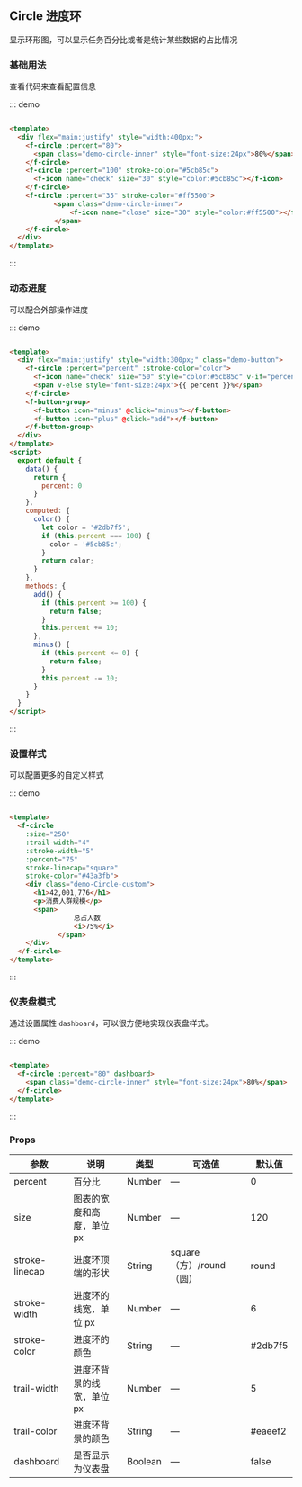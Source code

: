 ## Circle 进度环

显示环形图，可以显示任务百分比或者是统计某些数据的占比情况

### 基础用法

查看代码来查看配置信息

::: demo

```html

<template>
  <div flex="main:justify" style="width:400px;">
    <f-circle :percent="80">
      <span class="demo-circle-inner" style="font-size:24px">80%</span>
    </f-circle>
    <f-circle :percent="100" stroke-color="#5cb85c">
      <f-icon name="check" size="30" style="color:#5cb85c"></f-icon>
    </f-circle>
    <f-circle :percent="35" stroke-color="#ff5500">
           <span class="demo-circle-inner">
               <f-icon name="close" size="30" style="color:#ff5500"></f-icon>
           </span>
    </f-circle>
  </div>
</template>
```

:::

### 动态进度

可以配合外部操作进度

::: demo

```html

<template>
  <div flex="main:justify" style="width:300px;" class="demo-button">
    <f-circle :percent="percent" :stroke-color="color">
      <f-icon name="check" size="50" style="color:#5cb85c" v-if="percent === 100"></f-icon>
      <span v-else style="font-size:24px">{{ percent }}%</span>
    </f-circle>
    <f-button-group>
      <f-button icon="minus" @click="minus"></f-button>
      <f-button icon="plus" @click="add"></f-button>
    </f-button-group>
  </div>
</template>
<script>
  export default {
    data() {
      return {
        percent: 0
      }
    },
    computed: {
      color() {
        let color = '#2db7f5';
        if (this.percent === 100) {
          color = '#5cb85c';
        }
        return color;
      }
    },
    methods: {
      add() {
        if (this.percent >= 100) {
          return false;
        }
        this.percent += 10;
      },
      minus() {
        if (this.percent <= 0) {
          return false;
        }
        this.percent -= 10;
      }
    }
  }
</script>
```

:::

### 设置样式

可以配置更多的自定义样式

::: demo

```html

<template>
  <f-circle
    :size="250"
    :trail-width="4"
    :stroke-width="5"
    :percent="75"
    stroke-linecap="square"
    stroke-color="#43a3fb">
    <div class="demo-Circle-custom">
      <h1>42,001,776</h1>
      <p>消费人群规模</p>
      <span>
                总占人数
                <i>75%</i>
            </span>
    </div>
  </f-circle>
</template>
```

:::

### 仪表盘模式

通过设置属性 `dashboard`，可以很方便地实现仪表盘样式。

::: demo

```html

<template>
  <f-circle :percent="80" dashboard>
    <span class="demo-circle-inner" style="font-size:24px">80%</span>
  </f-circle>
</template>
```

:::

### Props

| 参数      | 说明    | 类型      | 可选值       | 默认值   |
|---------- |-------- |---------- |-------------  |-------- |
| percent     | 百分比   | Number  |    —         |   0   |
| size     | 图表的宽度和高度，单位 px   | Number  |    —    |  120   |
| stroke-linecap     |  进度环顶端的形状   | String  |   square（方）/round（圆）      | round   |
| stroke-width   |  进度环的线宽，单位 px   | Number  |   —   | 6   |
| stroke-color  |  进度环的颜色   | String  |   —   |  #2db7f5   |
| trail-width  |  进度环背景的线宽，单位 px   | Number  |   —   |  5   |
| trail-color |  进度环背景的颜色   | String  |   —   |  #eaeef2   |
| dashboard|  是否显示为仪表盘   | Boolean  |   —   |  false   |
